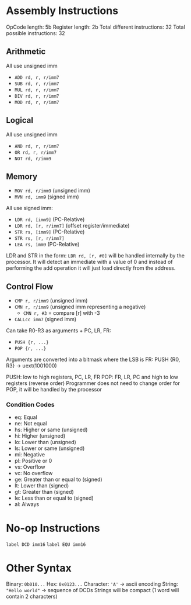 # Assembly Instructions

OpCode length: 5b
Register length: 2b
Total different instructions: 32
Total possible instructions: 32

## Arithmetic

All use unsigned imm

- `ADD rd, r, r/imm7`
- `SUB rd, r, r/imm7`
- `MUL rd, r, r/imm7`
- `DIV rd, r, r/imm7`
- `MOD rd, r, r/imm7`

## Logical

All use unsigned imm

- `AND rd, r, r/imm7`
- `OR rd, r, r/imm7`
- `NOT rd, r/imm9`

## Memory

- `MOV rd, r/imm9` (unsigned imm)
- `MVN rd, imm9` (signed imm)

All use signed imm:

- `LDR rd, [imm9]` (PC-Relative)
- `LDR rd, [r, r/imm7]` (offset register/immediate)
- `STR rs, [imm9]` (PC-Relative)
- `STR rs, [r, r/imm7]`
- `LEA rs, imm9` (PC-Relative)

LDR and STR in the form: `LDR rd, [r, #0]` will be handled internally by the processor. It will detect an immediate with a value of 0 and instead of performing the add operation it will just load directly from the address.

## Control Flow

- `CMP r, r/imm9` (unsigned imm)
- `CMN r, r/imm9` (unsigned imm representing a negative)
  - `CMN r, #3` = compare [r] with -3
- `CALLcc imm7` (signed imm)

Can take R0-R3 as arguments + PC, LR, FR:

- `PUSH {r, ...}`
- `POP {r, ...}`

Arguments are converted into a bitmask where the LSB is FR:
PUSH {R0, R3} -> uext(1001000)

PUSH: low to high registers, PC, LR, FR
POP: FR, LR, PC and high to low registers (reverse order)
Programmer does not need to change order for POP, it will be handled by the processor

### Condition Codes

- eq: Equal
- ne: Not equal
- hs: Higher or same (unsigned)
- hi: Higher (unsigned)
- lo: Lower than (unsigned)
- ls: Lower or same (unsigned)
- mi: Negative
- pl: Positive or 0
- vs: Overflow
- vc: No overflow
- ge: Greater than or equal to (signed)
- lt: Lower than (signed)
- gt: Greater than (signed)
- le: Less than or equal to (signed)
- al: Always

# No-op Instructions

`label DCD imm16`
`label EQU imm16`

# Other Syntax

Binary: `0b010...`
Hex: `0x0123...`
Character: `'A'` -> ascii encoding
String: `"Hello world"` -> sequence of DCDs
Strings will be compact (1 word will contain 2 characters)
